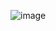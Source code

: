 ![image](https://user-images.githubusercontent.com/14828358/145986860-07f4286b-4f11-46a9-8a44-3713206c3ee1.png)
